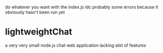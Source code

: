 do whatever you want with the index.js idc
probably some errors because it obviously hasn't been run yet

# lightweightChat
a very very small node.js chat web application lacking alot of features
